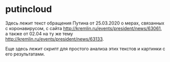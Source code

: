 # putincloud

Здесь лежит текст обращения Путина от 25.03.2020 о мерах, связанных с коронавирусом, с сайта http://kremlin.ru/events/president/news/63061, а также от 02.04 на ту же тему http://kremlin.ru/events/president/news/63133.

Еще здесь лежит скрипт для простого анализа этих текстов и картинки с его результатами.
